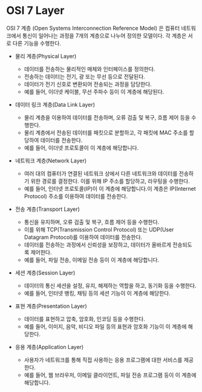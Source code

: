 # OSI 7 Layer
OSI 7 계층 (Open Systems Interconnection Reference Model) 은 컴퓨터 네트워크에서 통신이 일어나는 과정을 7개의 계층으로 나누어 정의한 모델이다. 각 계층은 서로 다른 기능을 수행한다.

- 물리 계층(Physical Layer)
  - 데이터를 전송하는 물리적인 매체와 인터페이스를 정의한다.
  - 전송하는 데이터는 전기, 광 또는 무선 등으로 전달된다.
  - 데이터가 전기 신호로 변환되어 전송되는 과정을 담당한다. 
  - 예를 들어, 이더넷 케이블, 무선 주파수 등이 이 계층에 해당된다.

- 데이터 링크 계층(Data Link Layer)
  - 물리 계층을 이용하여 데이터를 전송하며, 오류 검출 및 복구, 흐름 제어 등을 수행한다. 
  - 물리 계층에서 전송된 데이터를 패킷으로 분할하고, 각 패킷에 MAC 주소를 할당하여 데이터를 전송한다.
  - 예를 들어, 이더넷 프로토콜이 이 계층에 해당합니다.

- 네트워크 계층(Network Layer)
  - 여러 대의 컴퓨터가 연결된 네트워크 상에서 다른 네트워크와 데이터를 전송하기 위한 경로를 결정한다. 이를 위해 IP 주소를 할당하고, 라우팅을 수행한다. 
  - 예를 들어, 인터넷 프로토콜(IP)이 이 계층에 해당합니다.이 계층은 IP(Internet Protocol) 주소를 이용하여 데이터를 전송한다.

- 전송 계층(Transport Layer)
  - 통신을 유지하며, 오류 검출 및 복구, 흐름 제어 등을 수행한다.
  - 이를 위해 TCP(Transmission Control Protocol) 또는 UDP(User Datagram Protocol)를 이용하여 데이터를 전송한다.
  - 데이터를 전송하는 과정에서 신뢰성을 보장하고, 데이터가 올바르게 전송되도록 제어한다. 
  - 예를 들어, 파일 전송, 이메일 전송 등이 이 계층에 해당합니다.

- 세션 계층(Session Layer)
  - 데이터의 통신 세션을 설정, 유지, 해제하는 역할을 하고, 동기화 등을 수행한다.
  - 예를 들어, 인터넷 뱅킹, 채팅 등의 세션 기능이 이 계층에 해당한다.

- 표현 계층(Presentation Layer)
  - 데이터를 표현하고 압축, 암호화, 인코딩 등을 수행한다.
  - 예를 들어, 이미지, 음악, 비디오 파일 등의 표현과 암호화 기능이 이 계층에 해당한다.

- 응용 계층(Application Layer)
  - 사용자가 네트워크를 통해 직접 사용하는 응용 프로그램에 대한 서비스를 제공한다.
  - 예를 들어, 웹 브라우저, 이메일 클라이언트, 파일 전송 프로그램 등이 이 계층에 해당합니다.

